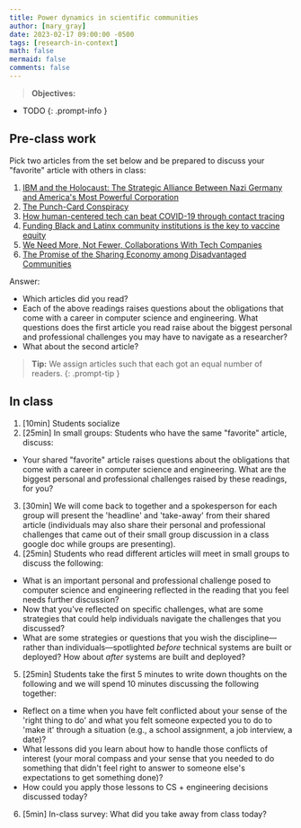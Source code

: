 ```yaml
---
title: Power dynamics in scientific communities
author: [mary_gray]
date: 2023-02-17 09:00:00 -0500
tags: [research-in-context]
math: false
mermaid: false
comments: false
---
```


> **Objectives:**
* TODO
{: .prompt-info }


## Pre-class work

Pick two articles from the set below and be prepared to discuss your "favorite" article with others in class:
1. [IBM and the Holocaust: The Strategic Alliance Between Nazi Germany and America's Most Powerful Corporation](https://archive.nytimes.com/www.nytimes.com/books/first/b/black-ibm.html)
2. [The Punch-Card Conspiracy](https://archive.nytimes.com/www.nytimes.com/books/01/03/18/reviews/010318.18schoent.html)
3. [How human-centered tech can beat COVID-19 through contact tracing](https://thehill.com/opinion/technology/493648-how-human-centered-technology-can-beat-covid-19-through-contact-tracing)
4. [Funding Black and Latinx community institutions is the key to vaccine equity](https://thehill.com/opinion/healthcare/544866-funding-black-and-latinx-community-institutions-is-the-key-to-vaccine)
5. [We Need More, Not Fewer, Collaborations With Tech Companies](https://www.chronicle.com/article/we-need-more-not-fewer-collaborations-with-tech-companies/)
6. [The Promise of the Sharing Economy among Disadvantaged Communities](https://dl.acm.org/doi/10.1145/2702123.2702189)

Answer:
* Which articles did you read?
* Each of the above readings raises questions about the obligations that come with a career in computer science and engineering. What questions does the first article you read raise about the biggest personal and professional challenges you may have to navigate as a researcher?
* What about the second article?

> **Tip:** We assign articles such that each got an equal number of readers.
{: .prompt-tip }


## In class
1. [10min] Students socialize
2. [25min] In small groups: Students who have the same "favorite" article, discuss:
  * Your shared "favorite" article raises questions about the obligations that come with a career in computer science and engineering. What are the biggest personal and professional challenges raised by these readings, for you?
3. [30min] We will come back to together and a spokesperson for each group will present the 'headline' and 'take-away' from their shared article (individuals may also share their personal and professional challenges that came out of their small group discussion in a class google doc while groups are presenting).
4. [25min] Students who read different articles will meet in small groups to discuss the following:
  * What is an important personal and professional challenge posed to computer science and engineering reflected in the reading that you feel needs further discussion?
  * Now that you've reflected on specific challenges, what are some strategies that could help individuals navigate the challenges that you discussed?  
  * What are some strategies or questions that you wish the discipline—rather than individuals—spotlighted *before* technical systems are built or deployed? How about *after* systems are built and deployed?
5. [25min] Students take the first 5 minutes to write down thoughts on the following and we will spend 10 minutes discussing the following together:
  * Reflect on a time when you have felt conflicted about your sense of the 'right thing to do' and what you felt someone expected you to do to 'make it' through a situation (e.g., a school assignment, a job interview, a date)?
  * What lessons did you learn about how to handle those conflicts of interest (your moral compass and your sense that you needed to do something that didn't feel right to answer to someone else's expectations to get something done)?
  * How could you apply those lessons to CS + engineering decisions discussed today?
6. [5min] In-class survey: What did you take away from class today?

